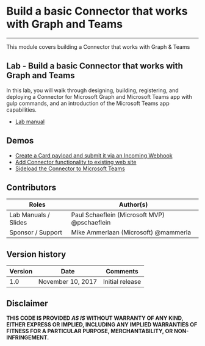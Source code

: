 # Build a basic Connector that works with Graph and Teams
----------
This module covers building a Connector that works with Graph & Teams

## Lab - Build a basic Connector that works with Graph and Teams

In this lab, you will walk through designing, building, registering, and deploying a Connector for Microsoft Graph and Microsoft Teams app with gulp commands, and an introduction of the Microsoft Teams app capabilities.

- [Lab manual](./Lab.md)

## Demos

- [Create a Card payload and submit it via an Incoming Webhook](./Demos/01%20-%20card-webhook)
- [Add Connector functionality to existing web site](./Demos/02%20-%20WebApplication1)
- [Sideload the Connector to Microsoft Teams](./Demos/03%20-%20WebApplication1)

## Contributors
|        Roles         |                        Author(s)                        |
| -------------------- | ------------------------------------------------------- |
| Lab Manuals / Slides | Paul Schaeflein (Microsoft MVP) @pschaeflein |
| Sponsor / Support    | Mike Ammerlaan (Microsoft) @mammerla                    |

## Version history

| Version |       Date        |    Comments     |
| ------- | ----------------- | --------------- |
| 1.0     | November 10, 2017 | Initial release |

## Disclaimer
**THIS CODE IS PROVIDED *AS IS* WITHOUT WARRANTY OF ANY KIND, EITHER EXPRESS OR IMPLIED, INCLUDING ANY IMPLIED WARRANTIES OF FITNESS FOR A PARTICULAR PURPOSE, MERCHANTABILITY, OR NON-INFRINGEMENT.**